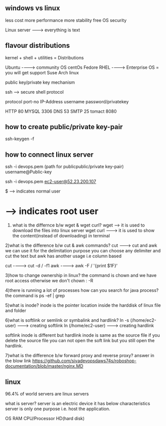 windows vs linux 
---------------------------------
less cost 
more performance
more stability 
free OS
security

Linux server ---> everything is text

flavour distributions
---------------------------

kernel + shell + utilities = Distributions

Ubuntu ----> community OS
centOs
Fedore
RHEL ----> Enterprise OS = you will get support
Suse
Arch linux


public key/private key mechanism

ssh --> secure shell protocol

protocol port-no IP-Address username password/privatekey

HTTP 80
MYSQL 3306
DNS 53
SMTP 25
tomact 8080


how to create public/private key-pair
-------------------------------------

ssh-keygen -f <file name>

how to connect linux server
---------------------------------

ssh -i devops.pem (path for publicpublic/private key-pair) username@Public-key

ssh -i devops.pem ec2-user@52.23.200.107

$ --> indicates normal user 
# --> indicates root user

1) what is the differnce b/w wget & wget curl?
wget <url> --> it is used to download the files into linux server
wget curl <url>  ---> it is used to show the content(instead of downloading) in terminal

2)what is the difference b/w cut & awk commands?
cut ---> cut and awk we can use it for the delimitation purpose you can choose any delimiter and cut the text but awk has another usage i.e column based
 
cut ----> cut -d / -f1
awk ----> awk -F / '{print $1F}'

3)how to change ownership in linux?
the command is chown and we have root access otherwise we don't
chown <user-name>:<group-name> -R <folder or file-name>

4)there is running a lot of processes how can you search for java process?
the command is ps -ef | grep 

5)what is inode?
inode is the pointer location inside the harddisk of linux file and folder

6)what is softlink or semlink or symbalink and hardlink?
ln -s <source-file> (/home/ec2-user) <link-file-name> ---> creating softlink
ln <source-file> (/home/ec2-user) <link-file-name> ---> creating hardlink

softlink inode is different but hardlink inode is same as the source file
if you delete the source file you can not open the soft link but you still open 
the hardlink.

7)what is the difference b/w forward proxy and reverse proxy?
answer in the blow link
https://github.com/sivadevopsdaws74s/roboshop-documentation/blob/master/nginx.MD

linux
--------------------------------
96.4% of world servers are linux servers

what is server?
server is an electric device it has below characteristics
server is only one purpose i.e. host the application.

OS
RAM 
CPU/Processor
HD(hard disk)



